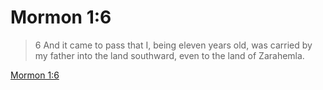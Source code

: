 # Mormon 1:6

> 6 And it came to pass that I, being eleven years old, was carried by my father into the land southward, even to the land of Zarahemla.

[Mormon 1:6](https://www.churchofjesuschrist.org/study/scriptures/bofm/morm/1?lang=eng&id=p6#p6)


